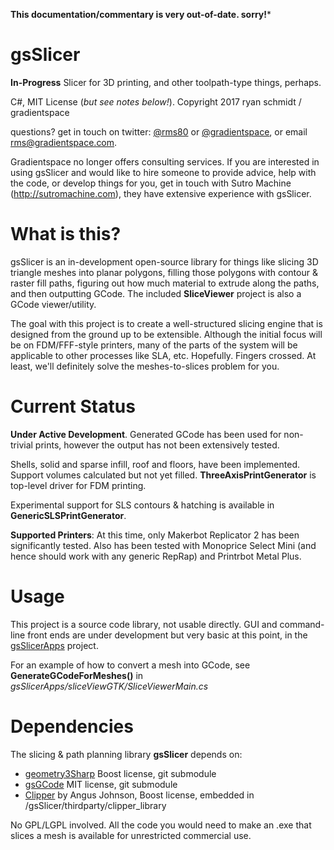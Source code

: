 **This documentation/commentary is very out-of-date. sorry!***

# gsSlicer

**In-Progress** Slicer for 3D printing, and other toolpath-type things, perhaps.

C#, MIT License (*but see notes below!*). Copyright 2017 ryan schmidt / gradientspace

questions? get in touch on twitter: [@rms80](http://www.twitter.com/rms80) or [@gradientspace](http://www.twitter.com/gradientspace), 
or email [rms@gradientspace.com](mailto:rms@gradientspace.com?subject=gsSlicer).

Gradientspace no longer offers consulting services. If you are interested in using gsSlicer and would like to hire someone to provide advice, help with the code, or  develop things for you, get in touch with Sutro Machine (http://sutromachine.com), they have extensive experience with gsSlicer.


# What is this?

gsSlicer is an in-development open-source library for things like slicing 3D triangle meshes into planar polygons, filling those polygons with contour & raster fill paths, figuring out how much material to extrude along the paths, and then outputting GCode. The included **SliceViewer** project is also a GCode viewer/utility.

The goal with this project is to create a well-structured slicing engine that is designed from the ground up to be extensible. Although the initial focus will be on FDM/FFF-style printers, many of the parts of the system will be applicable to other processes like SLA, etc. Hopefully. Fingers crossed. At least, we'll definitely solve the meshes-to-slices problem for you.


# Current Status

**Under Active Development**. Generated GCode has been used for non-trivial prints, however the output has not been extensively tested. 

Shells, solid and sparse infill, roof and floors, have been implemented. Support volumes calculated but not yet filled. **ThreeAxisPrintGenerator** is top-level driver for FDM printing.

Experimental support for SLS contours & hatching is available in **GenericSLSPrintGenerator**. 

**Supported Printers**: At this time, only Makerbot Replicator 2 has been significantly tested. Also has been tested with Monoprice Select Mini (and hence should work with any generic RepRap) and Printrbot Metal Plus.


# Usage

This project is a source code library, not usable directly. GUI and command-line front ends are under development but very basic at this point, in the [gsSlicerApps](https://github.com/gradientspace/gsSlicerApps) project.

For an example of how to convert a mesh into GCode, see **GenerateGCodeForMeshes()** in *gsSlicerApps/sliceViewGTK/SliceViewerMain.cs*


# Dependencies

The slicing & path planning library **gsSlicer** depends on:

* [geometry3Sharp](https://github.com/gradientspace/geometry3Sharp) Boost license, git submodule
* [gsGCode](https://github.com/gradientspace/gsGCode) MIT license, git submodule
* [Clipper](http://www.angusj.com/delphi/clipper.php) by Angus Johnson, Boost license, embedded in /gsSlicer/thirdparty/clipper_library

No GPL/LGPL involved. All the code you would need to make an .exe that slices a mesh is available for unrestricted commercial use.


